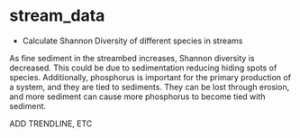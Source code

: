 # stream_data


- Calculate Shannon Diversity of different species in streams

As fine sediment in the streambed increases,
Shannon diversity is decreased. This could be due
to sedimentation reducing hiding spots of species.
Additionally, phosphorus is important for the
primary production of a system, and they are tied
to sediments. They can be lost through erosion,
and more sediment can cause more phosphorus to
become tied with sediment.

ADD TRENDLINE, ETC
